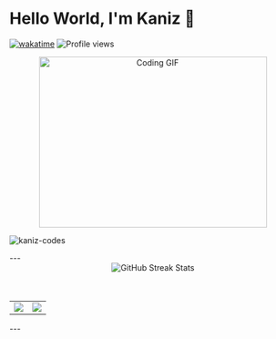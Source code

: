 # Hello World, I'm Kaniz 👋

[![wakatime](https://wakatime.com/badge/user/82f42c29-ecd4-4d2f-aac5-d42b01413a94.svg)](https://wakatime.com/@82f42c29-ecd4-4d2f-aac5-d42b01413a94)
![Profile views](https://komarev.com/ghpvc/?username=kaniz-codes&label=Profile%20views&color=6c63ff&style=flat)

<div align="center">
  <img alt="Coding GIF" src="https://github.com/arsentieva/arsentieva/blob/main/code.gif?raw=true" width="400" height="300" />
</div>

<p align="left"> <img src="https://komarev.com/ghpvc/?username=kaniz-codes&label=Profile%20views&color=0e75b6&style=flat" alt="kaniz-codes" /> </p>
---

<div align="center">
  <img src="https://github-readme-streak-stats.herokuapp.com/?user=kaniz-codes&theme=tokyonight&hide_border=false" alt="GitHub Streak Stats" /><br/>
<br/><br/>

<table>
  <tr>
    <td>
      <img src="https://github-profile-summary-cards.vercel.app/api/cards/profile-details?username=kaniz-codes&theme=tokyonight" />
    </td>
    <td>
      <img src="https://github-profile-summary-cards.vercel.app/api/cards/most-commit-language?username=kaniz-codes&theme=tokyonight" />
    </td>
  </tr>
</table>

  </div>
---


<!-- Kaniz Fatema -->
